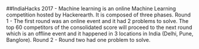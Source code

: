 ##IndiaHacks 2017 - Machine learning is an online Machine Learning competition hosted by Hackerearth. It is composed of three phases. 
Round 1 - The first round was an online event and it had 2 problems to solve. The top 60 competitors of the consolidated score will 
proceed to the next round which is an offline event and it happened in 3 locations in India (Delhi, Pune, Banglore). 
Round 2 - Round two had one problem to solve.
